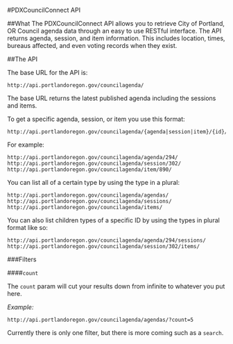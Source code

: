 #PDXCouncilConnect API

##What
The PDXCouncilConnect API allows you to retrieve City of Portland, OR Council agenda data through an easy to use RESTful interface. The API returns agenda, session, and item information. This includes location, times, bureaus affected, and even voting records when they exist.

##The API

The base URL for the API is:

    http://api.portlandoregon.gov/councilagenda/

The base URL returns the latest published agenda including the sessions and items.

To get a specific agenda, session, or item you use this format:

    http://api.portlandoregon.gov/councilagenda/{agenda|session|item}/{id}/

For example:

    http://api.portlandoregon.gov/councilagenda/agenda/294/
    http://api.portlandoregon.gov/councilagenda/session/302/
    http://api.portlandoregon.gov/councilagenda/item/890/

You can list all of a certain type by using the type in a plural:

    http://api.portlandoregon.gov/councilagenda/agendas/
    http://api.portlandoregon.gov/councilagenda/sessions/
    http://api.portlandoregon.gov/councilagenda/items/

You can also list children types of a specific ID by using the types in plural format like so:

    http://api.portlandoregon.gov/councilagenda/agenda/294/sessions/
    http://api.portlandoregon.gov/councilagenda/session/302/items/

###Filters

####`count`

The `count` param will cut your results down from infinite to whatever you put here. 

_Example:_

    http://api.portlandoregon.gov/councilagenda/agendas/?count=5

Currently there is only one filter, but there is more coming such as a `search`.